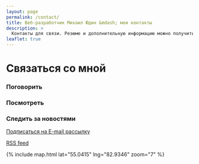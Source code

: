 ```yaml
---
layout: page
permalink: /contact/
title: Веб-разработчик Михаил Юдин &mdash; мои контакты
description: >
  Контакты для связи. Резюме и дополнительную информацию можно получить, связавшись со мной.
leaflet: true
---
```


# Связаться со мной

### Поговорить

<div class="contact-icons">
<a title="Telegram" href="https://t.me/{{site.telegram_username}}"><span class="iconify soc-i" data-icon="mdi-telegram" ></span></a>
<a title="VKontakte" href="https://vk.com/{{site.vk_username}}"><span class="iconify soc-i" data-icon="mdi-vk" ></span></a>
<a title="Facebook" href="https://www.facebook.com/profile.php?id=100001429612548"><span class="iconify soc-i" data-icon="mdi-facebook" ></span></a>
<a title="ICQ" href="https://icq.im/{{site.icq_username}}"><span class="iconify soc-i" data-icon="mdi-flower-poppy" ></span></a>
<a title="Skype" href="skype:{{site.skype_username}}?chat"><span class="iconify soc-i" data-icon="mdi-skype" ></span></a>
<a title="E-mail" href="mailto:&#102;&#097;&#103;&#099;&#105;&#046;&#110;&#115;&#107;&#064;&#103;&#109;&#097;&#105;&#108;&#046;&#099;&#111;&#109;"><span class="iconify soc-i" data-icon="mdi-email"></span></a>
</div>

### Посмотреть

<div class="contact-icons">
<a title="Github" href="https://github.com/{{site.github_username}}"><span class="iconify soc-i" data-icon="mdi-github-circle" ></span></a>
<a title="YouTube" href="https://www.youtube.com/channel/UCgziLhBbQPGSQedqMKBR9Xw?view_as=subscriber"><span class="iconify soc-i" data-icon="mdi-youtube" ></span></a>
<a title="StackOverflow" href="https://stackoverflow.com/users/7667774/%D0%9C%D0%B8%D1%85%D0%B0%D0%B8%D0%BB-%D0%AE%D0%B4%D0%B8%D0%BD?tab=profile"><span class="iconify soc-i" data-icon="mdi-stackoverflow" ></span></a>
<a title="Pinterest" href="https://www.pinterest.ru/fagcinsk/"><span class="iconify soc-i" data-icon="mdi-pinterest" ></span></a>
</div>

### Следить за новостями

<a href="/subscribe"><span class="iconify soc-i" data-icon="mdi-email"></span> Подписаться на E-mail рассылку</a>

<a href ="/feed.xml"><span class="iconify soc-i" data-icon="mdi-rss"></span> RSS feed</a>

{% include map.html lat="55.0415" lng="82.9346" zoom="7" %}
